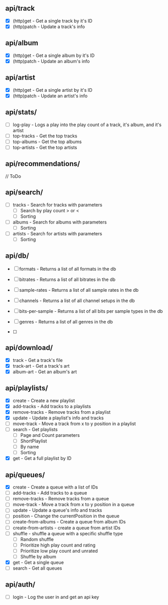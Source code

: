 ## api/track

- [x] (http)get - Get a single track by it's ID
- [x] (http)patch - Update a track's info

## api/album

- [x] (http)get - Get a single album by it's ID
- [x] (http)patch - Update an album's info

## api/artist

- [x] (http)get - Get a single artist by it's ID
- [x] (http)patch - Update an artist's info

## api/stats/

- [ ] log-play - Logs a play into the play count of a track, it's album, and it's artist
- [ ] top-tracks - Get the top tracks
- [ ] top-albums - Get the top albums
- [ ] top-artists - Get the top artists

## api/recommendations/

// ToDo

## api/search/

- [ ] tracks - Search for tracks with parameters
  - [ ] Search by play count > or <
  - [ ] Sorting
- [ ] albums - Search for albums with parameters
  - [ ] Sorting
- [ ] artists - Search for artists with parameters
  - [ ] Sorting

## api/db/

- [ ] formats - Returns a list of all formats in the db
- [ ] bitrates - Returns a list of all bitrates in the db
- [ ] sample-rates - Returns a list of all sample rates in the db
- [ ] channels - Returns a list of all channel setups in the db
- [ ] bits-per-sample - Returns a list of all bits per sample types in the db
- [ ] genres - Returns a list of all genres in the db

- [ ] 

## api/download/

- [x] track - Get a track's file
- [x] track-art - Get a track's art
- [x] album-art - Get an album's art

## api/playlists/

- [x] create - Create a new playlist
- [x] add-tracks - Add tracks to a playlists
- [x] remove-tracks - Remove tracks from a playlist
- [x] update - Update a playlist's info and tracks
- [ ] move-track - Move a track from x to y position in a playlist
- [ ] search - Get playlists 
  - [ ] Page and Count parameters
  - [ ] ShortPlaylist
  - [ ] By name
  - [ ] Sorting
- [x] get - Get a full playlist by ID

## api/queues/

- [x] create - Create a queue with a list of IDs
- [ ] add-tracks - Add tracks to a queue
- [ ] remove-tracks - Remove tracks from a queue
- [ ] move-track - Move a track from x to y position in a queue
- [ ] update - Update a queue's info and tracks
- [ ] position - Change the currentPosition in the queue
- [ ] create-from-albums - Create a queue from album IDs
- [ ] create-from-artists - create a queue from artist IDs
- [ ] shuffle - shuffle a queue with a specific shuffle type
  - [ ] Random shuffle
  - [ ] Prioritize high play count and rating
  - [ ] Prioritize low play count and unrated
  - [ ] Shuffle by album
- [x] get - Get a single queue
- [ ] search - Get all queues

## api/auth/

- [ ] login - Log the user in and get an api key




